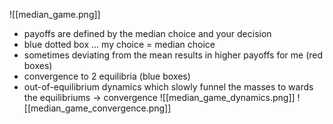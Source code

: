 ![[median_game.png]]

- payoffs are defined by the median choice and your decision
- blue dotted box ... my choice = median choice
- sometimes deviating from the mean results in higher payoffs for me (red boxes)
- convergence to 2 equilibria (blue boxes)
- out-of-equilibrium dynamics which slowly funnel the masses to wards the equilibriums -> convergence
![[median_game_dynamics.png]]
![[median_game_convergence.png]]